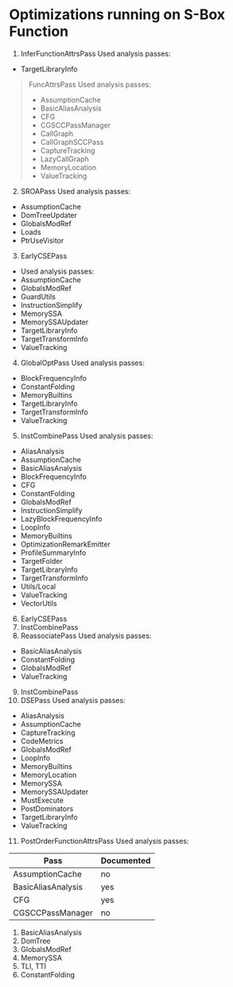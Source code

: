# Optimizations running on S-Box Function

1. InferFunctionAttrsPass
Used analysis passes:
- TargetLibraryInfo

>FuncAttrsPass
>Used analysis passes:
>- AssumptionCache
>- BasicAliasAnalysis
>- CFG
>- CGSCCPassManager
>- CallGraph
>- CallGraphSCCPass
>- CaptureTracking
>- LazyCallGraph
>- MemoryLocation
>- ValueTracking

2. SROAPass
Used analysis passes:
- AssumptionCache
- DomTreeUpdater
- GlobalsModRef
- Loads
- PtrUseVisitor
3. EarlyCSEPass
- Used analysis passes:
- AssumptionCache
- GlobalsModRef
- GuardUtils
- InstructionSimplify
- MemorySSA
- MemorySSAUpdater
- TargetLibraryInfo
- TargetTransformInfo
- ValueTracking
4. GlobalOptPass
Used analysis passes:
- BlockFrequencyInfo
- ConstantFolding
- MemoryBuiltins
- TargetLibraryInfo
- TargetTransformInfo
- ValueTracking
5. InstCombinePass
Used analysis passes:
- AliasAnalysis
- AssumptionCache
- BasicAliasAnalysis
- BlockFrequencyInfo
- CFG
- ConstantFolding
- GlobalsModRef
- InstructionSimplify
- LazyBlockFrequencyInfo
- LoopInfo
- MemoryBuiltins
- OptimizationRemarkEmitter
- ProfileSummaryInfo
- TargetFolder
- TargetLibraryInfo
- TargetTransformInfo
- Utils/Local
- ValueTracking
- VectorUtils
6. EarlyCSEPass
7. InstCombinePass
8. ReassociatePass
Used analysis passes:
- BasicAliasAnalysis
- ConstantFolding
- GlobalsModRef
- ValueTracking
9. InstCombinePass
10. DSEPass
Used analysis passes:
- AliasAnalysis
- AssumptionCache
- CaptureTracking
- CodeMetrics
- GlobalsModRef
- LoopInfo
- MemoryBuiltins
- MemoryLocation
- MemorySSA
- MemorySSAUpdater
- MustExecute
- PostDominators
- TargetLibraryInfo
- ValueTracking
11. PostOrderFunctionAttrsPass
Used analysis passes:

|Pass                  |Documented|
|----------------------|----------|
|AssumptionCache       | no |
|BasicAliasAnalysis    | yes |
|CFG                   | yes |
|CGSCCPassManager      | no |

1. BasicAliasAnalysis
2. DomTree
3. GlobalsModRef
4. MemorySSA
5. TLI, TTI
6. ConstantFolding

